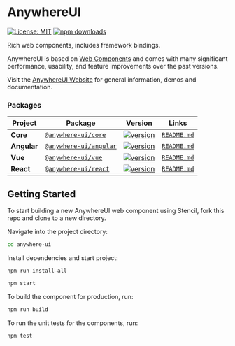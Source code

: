 # AnywhereUI

[![License: MIT](https://img.shields.io/badge/License-MIT-yellow.svg)](https://opensource.org/licenses/MIT)
[![npm downloads](https://img.shields.io/npm/dm/@anywhere-ui/core.svg)](https://www.npmjs.com/package/@anywhere-ui/core)

Rich web components, includes framework bindings.

AnywhereUI is based on [Web Components](https://www.webcomponents.org/introduction) and comes with many significant performance, usability, and feature improvements over the past versions.

Visit the [AnywhereUI Website](https://adaleks.github.io/anywhere-ui-showcase-production) for general information, demos and documentation.

### Packages

| Project | Package | Version | Links |
| ------- | ------- | ------- |:-----:|
| **Core** | [`@anywhere-ui/core`](https://www.npmjs.com/package/@anywhere-ui/core) | [![version](https://img.shields.io/npm/v/@anywhere-ui/core/latest.svg)](https://www.npmjs.com/package/@anywhere-ui/core) | [`README.md`](packages/core/README.md) |
| **Angular** | [`@anywhere-ui/angular`](https://www.npmjs.com/package/@anywhere-ui/angular) |[![version](https://img.shields.io/npm/v/@anywhere-ui/angular/latest.svg)](https://www.npmjs.com/package/@anywhere-ui/angular) | [`README.md`](packages/angular/README.md) |
| **Vue** | [`@anywhere-ui/vue`](https://www.npmjs.com/package/@anywhere-ui/vue) | [![version](https://img.shields.io/npm/v/@anywhere-ui/vue/latest.svg)](https://www.npmjs.com/package/@anywhere-ui/vue) | [`README.md`](packages/vue/README.md) |
| **React** | [`@anywhere-ui/react`](https://www.npmjs.com/package/@anywhere-ui/react) | [![version](https://img.shields.io/npm/v/@anywhere-ui/react/latest.svg)](https://www.npmjs.com/package/@anywhere-ui/react) | [`README.md`](packages/react/README.md) |

## Getting Started

To start building a new AnywhereUI web component using Stencil, fork this repo and clone to a new directory.

Navigate into the project directory:


```bash
cd anywhere-ui
```

Install dependencies and start project:

```bash
npm run install-all

npm start
```

To build the component for production, run:

```bash
npm run build
```

To run the unit tests for the components, run:

```bash
npm test
```

